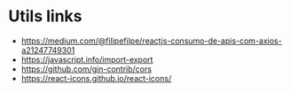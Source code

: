 # Utils links

- https://medium.com/@filipefilpe/reactjs-consumo-de-apis-com-axios-a21247749301
- https://javascript.info/import-export
- https://github.com/gin-contrib/cors
- https://react-icons.github.io/react-icons/